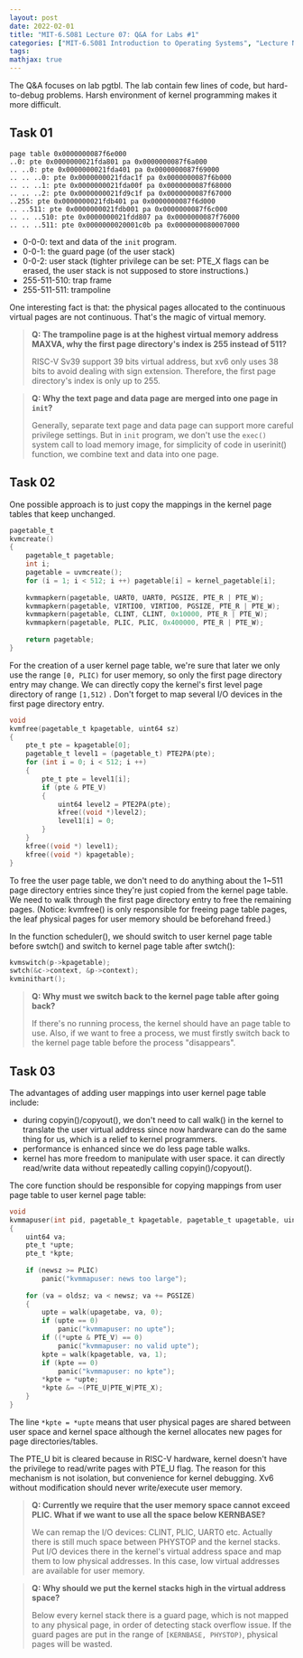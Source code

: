 ```yaml
---
layout: post
date: 2022-02-01
title: "MIT-6.S081 Lecture 07: Q&A for Labs #1"
categories: ["MIT-6.S081 Introduction to Operating Systems", "Lecture Notes"]
tags: 
mathjax: true
---
```


The Q&A focuses on lab pgtbl. The lab contain few lines of code, but hard-to-debug problems. Harsh environment of kernel programming makes it more difficult.

<!-- more -->

## Task 01

```
page table 0x0000000087f6e000
..0: pte 0x0000000021fda801 pa 0x0000000087f6a000
.. ..0: pte 0x0000000021fda401 pa 0x0000000087f69000
.. .. ..0: pte 0x0000000021fdac1f pa 0x0000000087f6b000
.. .. ..1: pte 0x0000000021fda00f pa 0x0000000087f68000
.. .. ..2: pte 0x0000000021fd9c1f pa 0x0000000087f67000
..255: pte 0x0000000021fdb401 pa 0x0000000087f6d000
.. ..511: pte 0x0000000021fdb001 pa 0x0000000087f6c000
.. .. ..510: pte 0x0000000021fdd807 pa 0x0000000087f76000
.. .. ..511: pte 0x0000000020001c0b pa 0x0000000080007000
```

* 0-0-0: text and data of the `init` program.
* 0-0-1: the guard page (of the user stack)
* 0-0-2: user stack (tighter privilege can be set: PTE_X flags can be erased, the user stack is not supposed to store instructions.)
* 255-511-510: trap frame
* 255-511-511: trampoline

One interesting fact is that: the physical pages allocated to the continuous virtual pages are not continuous. That's the magic of virtual memory.

> **Q: The trampoline page is at the highest virtual memory address MAXVA, why the first page directory's index is 255 instead of 511?**
>
> RISC-V Sv39 support 39 bits virtual address, but xv6 only uses 38 bits to avoid dealing with sign extension. Therefore, the first page directory's index is only up to 255.

> **Q: Why the text page and data page are merged into one page in `init`?**
>
> Generally, separate text page and data page can support more careful privilege settings. But in `init` program, we don't use the `exec()` system call to load memory image, for simplicity of code in userinit() function, we combine text and data into one page.

## Task 02

One possible approach is to just copy the mappings in the kernel page tables that keep unchanged.

```c
pagetable_t
kvmcreate()
{
	pagetable_t pagetable;
	int i;
 	pagetable = uvmcreate();
    for (i = 1; i < 512; i ++) pagetable[i] = kernel_pagetable[i];
    
    kvmmapkern(pagetable, UART0, UART0, PGSIZE, PTE_R | PTE_W);
    kvmmapkern(pagetable, VIRTIO0, VIRTIO0, PGSIZE, PTE_R | PTE_W);
    kvmmapkern(pagetable, CLINT, CLINT, 0x10000, PTE_R | PTE_W);
    kvmmapkern(pagetable, PLIC, PLIC, 0x400000, PTE_R | PTE_W);
    
    return pagetable;
}
```

For the creation of a user kernel page table, we're sure that later we only use the range `[0, PLIC)` for user memory, so only the first page directory entry may change. We can directly copy the kernel's first level page directory of range `[1,512)` . Don't forget to map several I/O devices in the first page directory entry.

```c
void
kvmfree(pagetable_t kpagetable, uint64 sz)
{
    pte_t pte = kpagetable[0];
    pagetable_t level1 = (pagetable_t) PTE2PA(pte);
    for (int i = 0; i < 512; i ++)
    {
        pte_t pte = level1[i];
        if (pte & PTE_V)
        {
            uint64 level2 = PTE2PA(pte);
            kfree((void *)level2);
            level1[i] = 0;
        }
    }
    kfree((void *) level1);
    kfree((void *) kpagetable);
}
```

To free the user page table, we don't need to do anything about the 1~511 page directory entries since they're just copied from the kernel page table. We need to walk through the first page directory entry to free the remaining pages. (Notice: kvmfree() is only responsible for freeing page table pages, the leaf physical pages for user memory should be beforehand freed.)

In the function scheduler(), we should switch to user kernel page table before swtch() and switch to kernel page table after swtch():

```c
kvmswitch(p->kpagetable);
swtch(&c->context, &p->context);
kvminithart();
```

> **Q: Why must we switch back to the kernel page table after going back?**
>
> If there's no running process, the kernel should have an page table to use. Also, if we want to free a process, we must firstly switch back to the kernel page table before the process "disappears".

## Task 03

The advantages of adding user mappings into user kernel page table include:

* during copyin()/copyout(), we don't need to call walk() in the kernel to translate the user virtual address since now hardware can do the same thing for us, which is a relief to kernel programmers.
* performance is enhanced since we do less page table walks.
* kernel has more freedom to manipulate with user space. it can directly read/write data without repeatedly calling copyin()/copyout().

The core function should be responsible for copying mappings from user page table to user kernel page table:

```c
void
kvmmapuser(int pid, pagetable_t kpagetable, pagetable_t upagetable, uint64 newsz, uint64 oldsz)
{
    uint64 va;
    pte_t *upte;
    pte_t *kpte;
    
    if (newsz >= PLIC)
        panic("kvmmapuser: news too large");
   	
    for (va = oldsz; va < newsz; va += PGSIZE)
    {
        upte = walk(upagetabe, va, 0);
        if (upte == 0)
            panic("kvmmapuser: no upte");
       	if ((*upte & PTE_V) == 0)
            panic("kvmmapuser: no valid upte");
       	kpte = walk(kpagetable, va, 1);
        if (kpte == 0)
            panic("kvmmapuser: no kpte");
        *kpte = *upte;
        *kpte &= ~(PTE_U|PTE_W|PTE_X);
    }  
}
```

The line `*kpte = *upte` means that user physical pages are shared between user space and kernel space although the kernel allocates new pages for page directories/tables.

The PTE_U bit is cleared because in RISC-V hardware, kernel doesn't have the privilege to read/write pages with PTE_U flag. The reason for this mechanism is not isolation, but convenience for kernel debugging. Xv6 without modification should never write/execute user memory. 

> **Q: Currently we require that the user memory space cannot exceed PLIC. What if we want to use all the space below KERNBASE?**
>
> We can remap the I/O devices: CLINT, PLIC, UART0 etc. Actually there is still much space between PHYSTOP and the kernel stacks. Put I/O devices there in the kernel's virtual address space and map them to low physical addresses. In this case, low virtual addresses are available for user memory.

> **Q: Why should we put the kernel stacks high in the virtual address space?**
>
> Below every kernel stack there is a guard page, which is not mapped to any physical page, in order of detecting stack overflow issue. If the guard pages are put in the range of `[KERNBASE, PHYSTOP)`, physical pages will be wasted.